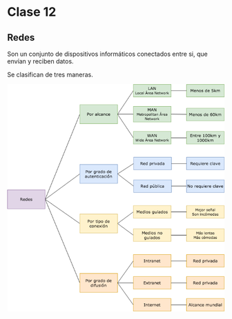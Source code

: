 # Clase 12

## Redes

Son un conjunto de dispositivos informáticos conectados entre si, que envían y reciben datos.

Se clasifican de tres maneras.

![categoría de redes](redes_categoria.png)

